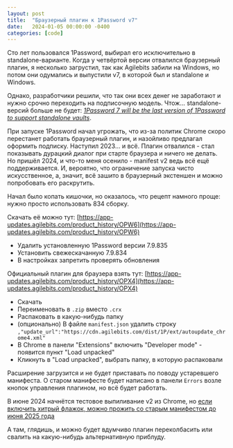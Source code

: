 ```yaml
---
layout: post
title:  "Браузерный плагин к 1Password v7"
date:   2024-01-05 00:00:00 -0400
categories: [code]
---
```


Сто лет пользовался 1Password, выбирал его исключительно в standalone-варианте. Когда у четвёртой версии отвалился браузерный плагин, я несколько загрустил, так как Agilebits забили на Windows, но потом они одумались и выпустили v7, в которой был и standalone и Windows.

Однако, разработчики решили, что так они всех денег не заработают и нужно срочно переходить на подписочную модель. Чтож... standalonе-версий больше не будет: [*1Password 7 will be the last version of 1Password to support standalone vaults*](https://1password.community/discussion/129161/the-future-of-local-standalone-vaults).

При запуске 1Password начал угрожать, что из-за политик Chrome скоро перестанет работать браузерный плагин, и назойливо предлагал оформить подписку. Наступил 2023... и всё. Плагин отвалился - стал показывать дурацкий диалог при старте браузера и ничего не делать. Но пришёл 2024, и что-то меня осенило - manifest v2 ведь всё ещё поддерживается. И, вероятно, что ограничение запуска чисто искусственное, а, значит, всё зашито в браузерный экстеншен и можно попробовать его раскрутить.

Начал было копать кишочки, но оказалось, что рецепт намного проще: нужно просто использовать 834 сборку.

Скачать её можно тут: [https://app-updates.agilebits.com/product_history/OPW6](https://app-updates.agilebits.com/product_history/OPW6)

- Удалить установленную 1Password версии 7.9.835
- Установить свежескачанную 7.9.834
- В настройках запретить проверять обновления

Официальный плагин для браузера взять тут: [https://app-updates.agilebits.com/product_history/OPX4](https://app-updates.agilebits.com/product_history/OPX4)

- Скачать
- Переименовать в `.zip` вместо `.crx`
- Распаковать в какую-нибудь папку
- (опционально) В файле `manifest.json` удалить строку `,"update_url":"https://cdn.agilebits.com/dist/1P/ext/autoupdate_chrome4.xml"`
- В Chrome в панели "Extensions" включить "Developer mode" - появится пункт "Load unpacked"
- Кликнуть в "Load unpacked", выбрать папку, в которую распаковали

Расширение загрузится и не будет приставать по поводу устаревшего манифеста. О старом манифесте будет написано в панели `Errors` возле кнопок управления плагином, но всё будет работать.

В июне 2024 начнётся тестовое выпиливание v2 из Chrome, но [если включить хитрый флажок, можно прожить со старым манифестом до июня 2025 года](https://chromeenterprise.google/policies/#ExtensionManifestV2Availability)

А там, глядишь, и можно будет вдумчиво плагин переколбасить или свалить на какую-нибудь альтернативную приблуду.
